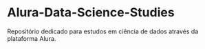 # Alura-Data-Science-Studies
Repositório dedicado para estudos em ciência de dados através da plataforma Alura.
